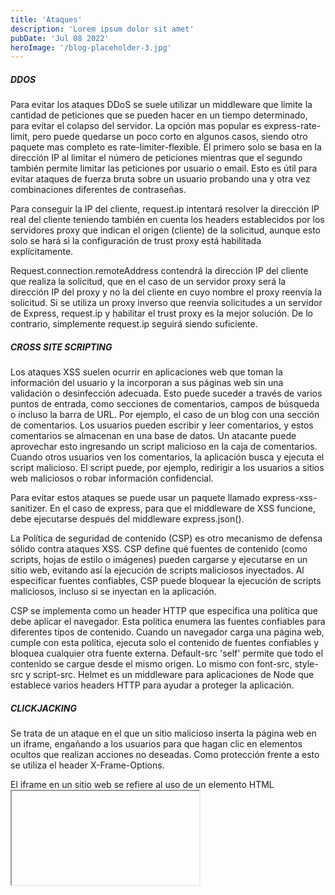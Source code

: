 ```yaml
---
title: 'Ataques'
description: 'Lorem ipsum dolor sit amet'
pubDate: 'Jul 08 2022'
heroImage: '/blog-placeholder-3.jpg'
---
```


##### DDOS
Para evitar los ataques DDoS se suele utilizar un middleware que limite la cantidad de peticiones que se pueden hacer en un tiempo determinado, para evitar el colapso del servidor. La opción mas popular es express-rate-limit, pero puede quedarse un poco corto en algunos casos, siendo otro paquete mas completo es rate-limiter-flexible. El primero solo se basa en la dirección IP al limitar el número de peticiones mientras que el segundo también permite limitar las peticiones por usuario o email. Esto es útil para evitar ataques de fuerza bruta sobre un usuario probando una y otra vez combinaciones diferentes de contraseñas.

Para conseguir la IP del cliente, request.ip intentará resolver la dirección IP real del cliente teniendo también en cuenta los headers establecidos por los servidores proxy que indican el origen (cliente) de la solicitud, aunque esto solo se hará si la configuración de trust proxy está habilitada explícitamente.

Request.connection.remoteAddress contendrá la dirección IP del cliente que realiza la solicitud, que en el caso de un servidor proxy será la dirección IP del proxy y no la del cliente en cuyo nombre el proxy reenvía la solicitud. Si se utiliza un proxy inverso que reenvía solicitudes a un servidor de Express, request.ip y habilitar el trust proxy es la mejor solución. De lo contrario, simplemente request.ip seguirá siendo suficiente.

##### CROSS SITE SCRIPTING
Los ataques XSS suelen ocurrir en aplicaciones web que toman la información del usuario y la incorporan a sus páginas web sin una validación o desinfección adecuada. Esto puede suceder a través de varios puntos de entrada, como secciones de comentarios, campos de búsqueda o incluso la barra de URL. Por ejemplo, el caso de un blog con una sección de comentarios. Los usuarios pueden escribir y leer comentarios, y estos comentarios se almacenan en una base de datos. Un atacante puede aprovechar esto ingresando un script malicioso en la caja de comentarios. Cuando otros usuarios ven los comentarios, la aplicación busca y ejecuta el script malicioso. El script puede, por ejemplo, redirigir a los usuarios a sitios web maliciosos o robar información confidencial. 

Para evitar estos ataques se puede usar un paquete llamado express-xss-sanitizer. En el caso de express, para que el middleware de XSS funcione, debe ejecutarse después del middleware express.json(). 

La Política de seguridad de contenido (CSP) es otro mecanismo de defensa sólido contra ataques XSS. CSP define qué fuentes de contenido (como scripts, hojas de estilo o imágenes) pueden cargarse y ejecutarse en un sitio web, evitando así la ejecución de scripts maliciosos inyectados. Al especificar fuentes confiables, CSP puede bloquear la ejecución de scripts maliciosos, incluso si se inyectan en la aplicación.

CSP se implementa como un header HTTP que especifica una política que debe aplicar el navegador. Esta política enumera las fuentes confiables para diferentes tipos de contenido. Cuando un navegador carga una página web, cumple con esta política, ejecuta solo el contenido de fuentes confiables y bloquea cualquier otra fuente externa. Default-src 'self' permite que todo el contenido se cargue desde el mismo origen. Lo mismo con font-src, style-src y script-src. Helmet es un middleware para aplicaciones de Node que establece varios headers HTTP para ayudar a proteger la aplicación.

##### CLICKJACKING
Se trata de un ataque en el que un sitio malicioso inserta la página web en un iframe, engañando a los usuarios para que hagan clic en elementos ocultos que realizan acciones no deseadas. Como protección frente a esto se utiliza el header X-Frame-Options.

El iframe en un sitio web se refiere al uso de un elemento HTML <iframe>, que permite que una página web incruste otro documento HTML  dentro de sí misma. Este documento incrustado puede ser del mismo dominio o de otro diferente. El <iframe> actúa como una ventana dentro de la página actual, mostrando el contenido de la URL de origen especificada en su atributo src. Entonces, un atacante puede aprovechar esto, por ejemplo, en un escenario en el que un usuario se encuentra en un sitio web que parece ofrecer una descarga gratuita. El botón de descarga está visible y listo para hacer clic. Sin embargo, el atacante puede haber colocado un iframe invisible sobre el botón, apuntando a un sitio web completamente diferente. El iframe puede contener un botón como "Transferir fondos" en un sitio bancario o "Me gusta" en una plataforma de redes sociales.

Para protegerse contra el clickjacking, puede configurar el encabezado HTTP X-Frame-Options Header en DENY o SAMEORIGIN, evitando que la página se enmarque o solo permitiendo que se enmarque con páginas del mismo origen.

##### MIMETYPE
MIME por sí solo no es un ataque, significa Extensiones de correo de Internet multipropósito y el rastreo de MIME es una función del navegador que adivina el tipo MIME de un recurso en función de su contenido, como HTML, JavaScript o una imagen. Intenta adivinar cuando el servidor no proporciona un tipo MIME claro o correcto en el header Content-Type. Si bien es útil en algunos casos, puede generar vulnerabilidades como ataques XSS. Para evitar esto, se utiliza el encabezado X-Content-Type-Options configurado con el valor 'nosniff'.

Suponiendo una aplicación web que permita a los usuarios cargar archivos, que no valida correctamente los tipos de archivos y no establece los tipos MIME correctos cuando entrega estos archivos a los usuarios, un atacante podría cargar un archivo llamado evil.html que contiene JavaScript malicioso:
```
<script>alert('XSS');</script>
```
La aplicación sirve por error este archivo con el tipo MIME text/plain. Sin embargo, si el navegador decide rastrear el archivo y determina que en realidad es HTML, puede ejecutar JavaScript, lo que resultará en un ataque XSS.

##### CROSS ORIGIN RESOURCE SHARING
El método HTTP options solicita opciones de comunicación permitidas para una URL o servidor determinado. Esto se puede utilizar para probar los métodos HTTP permitidos para una solicitud o para determinar si una solicitud tendría éxito al realizar una solicitud de verificación previa de CORS. Un cliente puede especificar una URL con este método, o un asterisco (*) para hacer referencia a todo el servidor.

En express para manejar CORS se deben hacer dos cosas. Una es agregar el middleware CORS y la otra crear una ruta app.options(‘*’, cors()), para que se ejecute cada vez que se reciba una petición con el método options. En desarrollo se puede permitir el acceso a todos los dominios por motivos de comodidad, pero en producción, es una buena práctica que la API solo pueda ser accedida por el mismo dominio.

De forma predeterminada, los navegadores web aplican una política del mismo origen, lo que significa que el código JavaScript que se ejecuta en una página web solo puede realizar solicitudes al mismo origen que la propia página. El intercambio de recursos entre orígenes (CORS) permite el acceso controlado a recursos de diferentes orígenes, lo que permite a los sitios web compartir recursos entre diferentes dominios sin dejar de mantener la seguridad.

Cuando una página web realiza una solicitud de origen cruzado, el servidor debe incluir encabezados CORS específicos para indicar qué orígenes tienen permiso para acceder a sus recursos. Luego, el navegador verifica estos encabezados y permite o bloquea la solicitud según la política CORS configurada. Este mecanismo ayuda a evitar que solicitudes de origen cruzado no autorizadas accedan a datos confidenciales almacenados en un servidor. CORS es esencial para permitir solicitudes seguras de orígenes cruzados. Al especificar los orígenes permitidos, solo se accederá a las API desde el propio dominio, lo que reduce el riesgo de fuga de datos o acceso no autorizado.

##### REGEX DENIAL OF SERVICE
La denegación de servicio de expresión regular puede ocurrir existe una expresión regular vulnerable en la que el motor de expresión regular puede tardar un tiempo exponencial en ejecutarse.

Cuando hace coincidir una cadena con una expresión regular vulnerable, el event loop estará ocupado haciendo coincidir la cadena dada y el servidor negará el servicio a las solicitudes.
Por ejemplo, esta expresión regular encuentra una coincidencia que comienza con (una o más letras minúsculas y cualquier carácter)+ termina con uno o más alfabetos. ?????????????????????????????????????????????????????????????????????????????????????????????????????????????????????????????????????????????????????????????????????????????????????????????????????
´´´
const expresión regular = /^([a-z]+.)+[A-Za-z]+$/;   
const found = str.match(regEx);console.log(regEx);
´´´
Ahora, suponiendo que tiene una expresión regular que valida si la entrada de un usuario coincide con la expresión regular anterior. Si un usuario pasa algo como “a7a7Hcc” no habrá problema, simplemente funciona bien. El problema comienza cuando un atacante explota una combinación de entradas que pueden impedir que el servidor funcione.

La denegación de servicio de expresiones regulares se activa cuando hay una discrepancia, pero Node.js no puede estar seguro hasta que prueba muchas rutas a través de la cadena de entrada.

Un motor Regex tiene una función llamada retroceso. Simplemente, si la entrada (token) no coincide, el motor vuelve a posiciones anteriores donde podría tomar un camino diferente. El motor intenta esto muchas veces hasta que explora todos los caminos posibles.

Muchas personas tienen una comprensión equivocada cuando se trata de que node js funcione sin bloqueo, ya que las coincidencias de expresiones regulares ocurren en el bucle de eventos, incluso su característica asincrónica favorita del nodo js no lo salvará.

La solución puede ser escribir una expresión regular segura que no tenga una expresión regular malvada como la siguiente con anidado (+,*,|). Existen algunas herramientas para verificar la seguridad de las expresiones regulares, como el paquete safe-regex.
